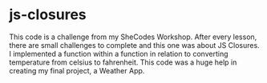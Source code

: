 # js-closures

This code is a challenge from my SheCodes Workshop. After every lesson, there are small challenges to complete and this one was about JS Closures. 
I implemented a function within a function in relation to converting temperature from celsius to fahrenheit. This code was a huge help in creating my final project, a Weather App. 
